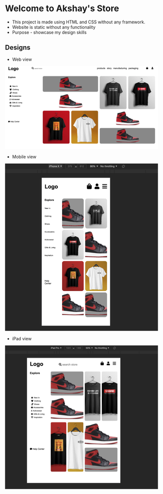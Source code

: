 # Welcome to Akshay's Store

- This project is made using HTML and CSS without any framework.
- Website is static without any functionality
- Purpose - showcase my design skills

## Designs

- Web view

<img src="./img/desktop.png" alt="My Store Desktop view"/>

- Mobile view

<img src="./img/phone.png" alt="My Store Desktop view"/>

- iPad view

<img src="./img/ipad.png" alt="My Store Desktop view"/>
